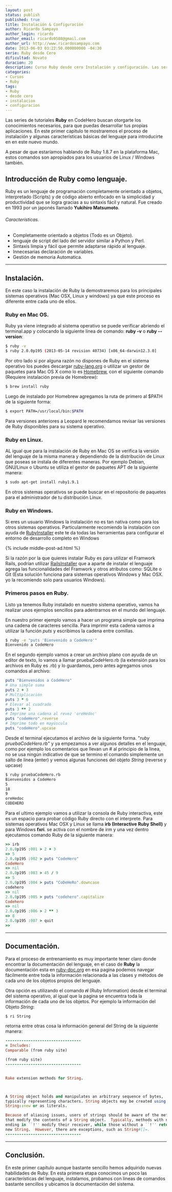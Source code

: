 ```yaml
---
layout: post
status: publish
published: true
title: Instalación & Configuración
author: Ricardo Sampayo
author_login: ricardo
author_email: ricardo9588@gmail.com
author_url: http://www.ricardosampayo.com
date: 2013-06-03 03:22:50.000000000 -04:30
serie: Ruby desde Cero
dificultad: Novato
duracion: 20
description: Curso Ruby desde cero Instalación y configuración. Las series de tutoriales Ruby en CodeHero otorgan los conocimientos para desarrollar aplicaciones
categories:
- Cursos
- Ruby
tags:
- Ruby
- desde cero
- instalacion
- configuracion
---
```

<p>Las series de tutoriales <strong>Ruby</strong> en CodeHero buscan otorgarte los conocimientos necesarios, para que puedas desarrollar tus propias aplicaciones. En este primer capitulo te mostraremos el proceso de instalación y algunas características básicas del lenguaje para introducirte en en este nuevo mundo.</p>

<p>A pesar de que estaríamos hablando de Ruby 1.8.7 en la plataforma Mac, estos comandos son apropiados para los usuarios de Linux / Windows también.</p>

<h2>Introducción de Ruby como lenguaje.</h2>

<p>Ruby es un lenguaje de programación completamente orientado a objetos, interpretado (Scripts) y de código abierto enfocado en la simplicidad y productividad que se logra gracias a su sintaxis fácil y natural. Fue creado en 1993 por un japonés llamado <strong>Yukihiro Matsumoto</strong>.</p>

<h6>Características.</h6>

<ul>
<li>Completamente orientado a objetos (Todo es un Objeto).</li>
<li>lenguaje de script del lado del servidor similar a Python y Perl.</li>
<li>Sintaxis limpia y fácil que permite adaptarse rápido al lenguaje.</li>
<li>Innecesarias declaración de variables.</li>
<li>Gestión de memoria Automatica.</li>
</ul>

<hr />

<h2>Instalación.</h2>

<p>En este caso la instalación de Ruby la demostraremos para los principales sistemas operativos (Mac OSX, Linux y windows) ya que este proceso es diferente entre cada uno de ellos.</p>

<h3>Ruby en Mac OS.</h3>

<p>Ruby ya viene integrado al sistema operativo se puede verificar abriendo el terminal.app y colocando la siguiente linea de comando: <strong>ruby -v</strong> o <strong>ruby --version</strong>:</p>

```sh
$ ruby -v
$ ruby 2.0.0p195 (2013-05-14 revision 40734) [x86_64-darwin12.3.0]
```

<p>Por otro lado si por alguna razón no dispones de Ruby en el sistema operativo los puedes descargar <a href="http://www.ruby-lang.org/en/downloads/">ruby-lang.org</a> o utilizar un gestor de paquetes para Mac OS X como lo es <a href="http://mxcl.github.io/homebrew/">Homebrew</a>, con el siguiente comando (Requiere instalación previa de Homebrew):</p>

```sh
$ brew install ruby
```

<p>Luego de instalado por Homebrew agregamos la ruta de primero al $PATH de la siguiente forma:</p>

```sh
$ export PATH=/usr/local/bin:$PATH
```

<p>Para versiones anteriores a Leopard le recomendamos revisar las versiones de Ruby disponibles para su sistema operativo.</p>

<h3>Ruby en Linux.</h3>

<p>AL igual que para la instalación de Ruby en Mac OS se verifica la versión del lenguaje de la misma manera y dependiendo de la distribución de Linux que poseas se instala de diferentes maneras. Por ejemplo Debian, GNU/Linux o Ubuntu se utiliza el gestor de paquetes APT de la siguiente manera:</p>

```sh
$ sudo apt-get install ruby1.9.1
```

<p>En otros sistemas operativos se puede buscar en el repositorio de paquetes para el administrador de tu distribución Linux.</p>

<h3>Ruby en Windows.</h3>

<p>Si eres un usuario Windows la instalación no es tan nativa como para los otros sistemas operativos. Particularmente recomiendo la instalación con ayuda de <a href="http://rubyinstaller.org/">RubyInstaller</a> este te da todas las herramientas para configurar el entorno de desarrollo completo en Windows</p>

{% include middle-post-ad.html %}

<p>Si la razón por la que quieres instalar Ruby es para utilizar el Framwork Rails, podrían utilizar <a href="http://railsinstaller.org/">RailsInstaller</a> que a aparte de instalar el lenguaje agrega las funcionalidades del Framwork y otros atributos como: SQLite o Git (Esta solución funciona para sistemas operativos Windows y Mac OSX. yo la recomiendo solo para usuarios Windows).</p>

<h3>Primeros pasos en Ruby.</h3>

<p>Listo ya tenemos Ruby instalado en nuestro sistema operativo, vamos ha realizar unos ejemplos sencillos para adentrarnos en el mundo del lenguaje.</p>

<p>En nuestro primer ejemplo vamos a hacer un programa simple que imprima una cadena de caracteres sencilla. Para imprimir esta cadena vamos a utilizar la función <em>puts</em> y escribimos la cadena entre comillas.</p>

```sh
$ ruby -e "puts 'Bienvenido a CodeHero'"
Bienvenido a CodeHero
```

<p>En el segundo ejemplo vamos a crear un archivo plano con ayuda de un editor de texto, lo vamos a llamar pruebaCodeHero.rb (la extensión para los archivos en Ruby es .rb) y lo guardamos, pero antes agregamos unos comandos al archivo:</p>

```ruby
puts "Bienvenidos a CodeHero"
# Una simple suma
puts 2 + 3
# Multiplicación
puts 3 * 6
# Elevar al cuadrado
puts 3 ** 2
# Imprime una cadena al revez 'oreHedoc'
puts "codeHero".reverse
# Imprime todo en mayúscula
puts "codeHero".upcase
```

<p>Desde el terminal ejecutamos el archivo de la siguiente forma. "<em>ruby pruebaCodeHero.rb</em>" y ya empezamos a ver algunos detalles en el lenguaje, como por ejemplo los comentarios que llevan un # al principio de la linea, no se usa ningún indicativo de que se termino el comando simplemente un salto de linea (enter) y vemos algunas funciones del objeto <em>String</em> (reverse y upcase)</p>

```sh
$ ruby pruebaCodeHero.rb
Bienvenidos a CodeHero
5
18
9
oreHedoc
CODEHERO
```

<p>Para el ultimo ejemplo vamos a utilizar la consola de Ruby interactiva, este es un espacio para probar código Ruby directo con el interprete. Para sistemas operativos Mac OSX y Linux se llama <strong>irb (Interactive Ruby Shell)</strong> y para Windows <strong>fxri</strong>. se activa con el nombre de irm y una vez dentro ejecutamos comando Ruby de la siguiente manera:</p>

```ruby
>> irb
2.0.0p195 :001 > 2 + 3
=> 5
2.0.0p195 :002 > puts "CodeHero"
CodeHero
=> nil
2.0.0p195 :003 > 45 / 9
=> 5
2.0.0p195 :004 > puts "CoDeHeRo".downcase
codehero
=> nil
2.0.0p195 :005 > puts "codehero".capitalize
Codehero
=> nil
2.0.0p195 :006 > 2 ** 3
=> 8
2.0.0p195 :007 > quit
>>
```

<hr />

<h2>Documentación.</h2>

<p>Para el proceso de entrenamiento es muy importante tener claro donde encontrar la documentación del lenguaje, en el caso de <strong>Ruby</strong> la documentación esta en <a href="http://ruby-doc.org/core-2.0/">ruby-doc.org</a> en esa pagina podemos navegar fácilmente entre toda la información relacionada a las clases y métodos de cada uno de los objetos propios del lenguaje.</p>

<p>Otra opción es utilizando el comando <strong><em>ri</em></strong> (Ruby Information) desde el terminal del sistema operativo, al igual que la pagina se encuentra toda la información de cada uno de los objetos. Por ejemplo la información del Objeto <em>String</em>:</p>

```sh
$ ri String
```

<p>retorna entre otras cosa la información general del String de la siguiente manera:</p>

```ruby
---------------------------------
= Includes:
Comparable (from ruby site)

(from ruby site)
---------------------------------


Rake extension methods for String.



A String object holds and manipulates an arbitrary sequence of bytes,
typically representing characters. String objects may be created using
String::new or as literals.

Because of aliasing issues, users of strings should be aware of the methods
that modify the contents of a String object.  Typically, methods with names
ending in ``!'' modify their receiver, while those without a ``!'' return a
new String.  However, there are exceptions, such as String#[]=.
---------------------------------
```

<hr />

<h2>Conclusión.</h2>

<p>En este primer capítulo aunque bastante sencillo hemos adquirido nuevas habilidades de Ruby. En esta primera etapa conocimos un poco las características del lenguaje, instalamos, probamos con lineas de comandos bastante sencillos y ubicamos la documentación del sistema.</p>

